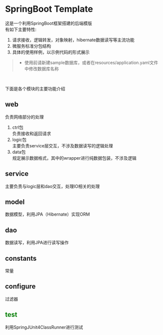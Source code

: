 # SpringBoot Template
这是一个利用SpringBoot框架搭建的后端模版<br>
有如下主要特性:
1. 请求接收，逻辑转发，对象映射，hibernate数据读写等主流功能
1. 微服务标准分包结构
1. 具体的使用样例，以示例代码的形式展示

>* 使用前请新建sample数据库，或者在resources/application.yaml文件中修改数据库名称
<br>

下面是各个模块的主要功能介绍
## web
负责网络部分的处理<br>
1. ctrl包<br>
负责接收和返回请求
1. logic包<br>
主要负责service层交互，不涉及数据读写的逻辑处理
1. data包<br>
规定展示数据格式，其中的wrapper进行纯数据包装，不涉及逻辑

## service
主要负责与logic层和dao交互，处理IO相关的处理

## model
数据模型，利用JPA（Hibernate）实现ORM

## dao
数据读写，利用JPA进行读写操作

## constants
常量

## configure
过滤器

## <span style="color:green">test</span>
利用SpringJUnit4ClassRunner进行测试
